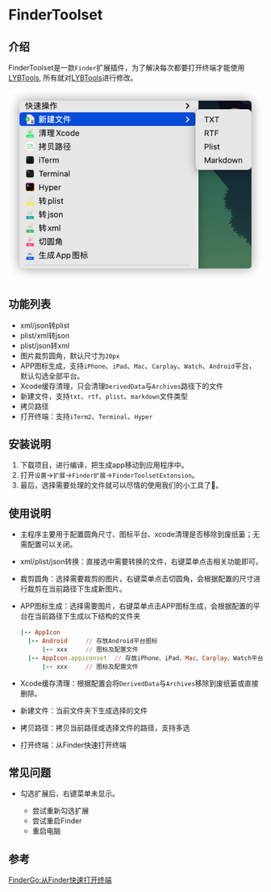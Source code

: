 # FinderToolset

## 介绍

FinderToolset是一款`Finder`扩展插件，为了解决每次都要打开终端才能使用[LYBTools](https://github.com/liyb93/LYBTools.git), 所有就对[LYBTools](https://github.com/liyb93/LYBTools.git)进行修改。

![preview](https://raw.githubusercontent.com/liyb93/FinderToolset/master/preview.png)

## 功能列表

- xml/json转plist
- plist/xml转json
- plist/json转xml
- 图片裁剪圆角，默认尺寸为`20px`
- APP图标生成，支持`iPhone`、`iPad`、`Mac`、`Carplay`、`Watch`、`Android`平台，默认勾选全部平台。
- Xcode缓存清理，只会清理`DerivedData`与`Archives`路径下的文件
- 新建文件，支持`txt`、`rtf`、`plist`、`markdown`文件类型
- 拷贝路径
- 打开终端：支持`iTerm2`、`Terminal`、`Hyper`

## 安装说明

1. 下载项目，进行编译，把生成app移动到应用程序中。
2. 打开`设置`->`扩展`->`Finder扩展`->`FinderToolsetExtension`。
3. 最后，选择需要处理的文件就可以尽情的使用我们的小工具了🥳。

## 使用说明

- 主程序主要用于配置圆角尺寸、图标平台、xcode清理是否移除到废纸篓；无需配置可以关闭。

- xml/plist/json转换：直接选中需要转换的文件，右键菜单点击相关功能即可。

- 裁剪圆角：选择需要裁剪的图片，右键菜单点击切圆角，会根据配置的尺寸进行裁剪在当前路径下生成新图片。

- APP图标生成：选择需要图片，右键菜单点击APP图标生成，会根据配置的平台在当前路径下生成以下结构的文件夹

  ```ruby
  |-- AppIcon
  	|-- Android		// 存放Android平台图标
  		|-- xxx		// 图标及配置文件
  	|-- AppIcon.appiconset	// 存放iPhone、iPad、Mac、Carplay、Watch平台图标
  		|-- xxx		// 图标及配置文件
  ```

- Xcode缓存清理：根据配置会将`DerivedData`与`Archives`移除到废纸篓或直接删除。

- 新建文件：当前文件夹下生成选择的文件

- 拷贝路径：拷贝当前路径或选择文件的路径，支持多选

- 打开终端：从Finder快速打开终端

## 常见问题

- 勾选扩展后，右键菜单未显示。

  - 尝试重新勾选扩展
  - 尝试重启Finder
  - 重启电脑

  

## 参考

[FinderGo:从Finder快速打开终端](https://github.com/onmyway133/FinderGo)